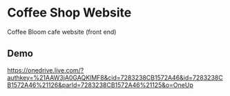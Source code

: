 
# Coffee Shop Website

Coffee Bloom cafe website (front end)


## Demo

https://onedrive.live.com/?authkey=%21AAW3jA0GAQKlMF8&cid=7283238CB1572A46&id=7283238CB1572A46%21126&parId=7283238CB1572A46%21125&o=OneUp
